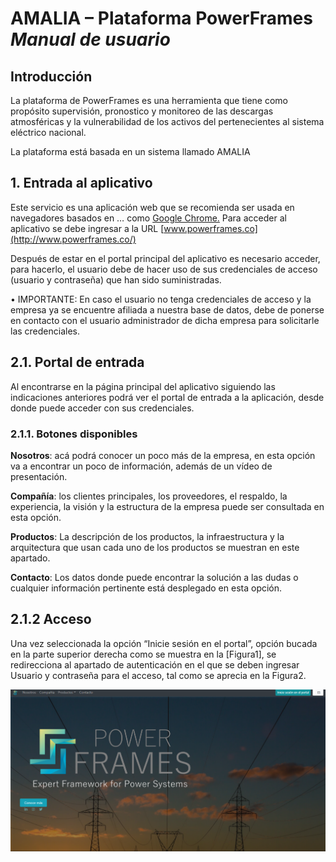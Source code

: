 
# AMALIA – Plataforma PowerFrames *Manual de usuario*

## Introducción
La plataforma de PowerFrames es una herramienta que tiene como propósito supervisión, pronostico y monitoreo de las descargas atmosféricas y la vulnerabilidad de los activos del pertenecientes al sistema eléctrico nacional.

La plataforma está basada en un sistema llamado AMALIA

## 1. Entrada al aplicativo
Este servicio es una aplicación web que se recomienda ser usada en navegadores basados en … como [Google Chrome.](https://www.google.com/intl/es/chrome/?brand=ALOY&ds_kid=43700059035616983&utm_source=bing&utm_medium=cpc&utm_campaign=1011197%20%7C%20Chrome%20Win10%20%7C%20DR%20%7C%20ESS01%20%7C%20GLOBAL%20%7C%20GLOBAL%20%7C%20es%20%7C%20Desk%20%7C%20SEM%20%7C%20BKWS%20-%20EXA%20%7C%20Txt&utm_term=descargar%20google%20chrome&utm_content=Desk%20%7C%20BING%20SEM%20%7C%20BKWS%20%7C%20Exact%20~%20Download%20Chrome&gclid=20024bb491c21712a0c429376e2f3ccd&gclsrc=3p.ds) Para acceder al aplicativo se debe ingresar a la URL [www.powerframes.co](http://www.powerframes.co/)

Después de estar en el portal principal del aplicativo es necesario acceder, para hacerlo, el usuario debe de hacer uso de sus credenciales de acceso (usuario y contraseña) que han sido suministradas.

• IMPORTANTE: En caso el usuario no tenga credenciales de acceso y la empresa ya se encuentre afiliada a nuestra base de datos, debe de ponerse en contacto con el usuario administrador de dicha empresa para solicitarle las credenciales.

## 2.1. Portal de entrada
Al encontrarse en la página principal del aplicativo siguiendo las indicaciones anteriores podrá ver el portal de entrada a la aplicación, desde donde puede acceder con sus credenciales.

### 2.1.1. Botones disponibles
    

**Nosotros**: acá podrá conocer un poco más de la empresa, en esta opción va a encontrar un poco de información, además de un vídeo de presentación.

**Compañía**: los clientes principales, los proveedores, el respaldo, la experiencia, la visión y la estructura de la empresa puede ser consultada en esta opción.

**Productos**: La descripción de los productos, la infraestructura y la arquitectura que usan cada uno de los productos se muestran en este apartado.

**Contacto**: Los datos donde puede encontrar la solución a las dudas o cualquier información pertinente está desplegado en esta opción.

## 2.1.2 Acceso
    
Una vez seleccionada la opción “Inicie sesión en el portal”, opción bucada en la parte superior derecha como se muestra en la [Figura1], se redirecciona al apartado de autenticación en el que se deben ingresar Usuario y contraseña para el acceso, tal como se aprecia en la Figura2.

![Figura 1](./pictures/Imagen1.png "Acceso a la Plataforma")